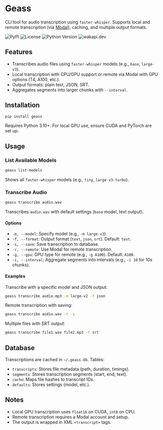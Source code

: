 # Geass

CLI tool for audio transcription using `faster-whisper`. Supports local and remote
transcription (via [Modal](https://modal.com)), caching, and multiple output formats.

![PyPI](https://img.shields.io/pypi/v/geass.svg)
![License](https://img.shields.io/badge/license-MIT-blue)
![Python Version](https://img.shields.io/badge/python-3.10%2B-blue?logo=python)
![wakapi.dev](https://wakapi.dev/api/badge/Kabilan108/interval:any/project:geass)

## Features

- Transcribes audio files using `faster-whisper` models (e.g., `base`, `large-v3`).
- Local transcription with CPU/GPU support or remote via Modal with GPU options (T4, A100, etc.).
- Output formats: plain text, JSON, SRT.
- Aggregates segments into larger chunks with `--interval`.

## Installation

```bash
pip install geass
```

Requires Python 3.10+. For local GPU use, ensure CUDA and PyTorch are set up.

## Usage

### List Available Models

```bash
geass list-models
```

Shows all `faster-whisper` models (e.g., `tiny`, `large-v3-turbo`).

### Transcribe Audio

```bash
geass transcribe audio.wav
```

Transcribes `audio.wav` with default settings (`base` model, text output).

#### Options

- `-m, --model`: Specify model (e.g., `-m large-v3`).
- `-f, --format`: Output format (`text`, `json`, `srt`). Default: `text`.
- `-s, --save`: Save transcription to database.
- `-r, --remote`: Use Modal for remote transcription.
- `-g, --gpu`: GPU type for remote (e.g., `-g A100`). Default: `A100`.
- `-i, --interval`: Aggregate segments into intervals (e.g., `-i 10` for 10s chunks).

#### Examples

Transcribe with a specific model and JSON output:
```bash
geass transcribe audio.mp3 -m large-v2 -f json
```

Remote transcription with saving:
```bash
geass transcribe audio.wav -r -s
```

Multiple files with SRT output:
```bash
geass transcribe file1.wav file2.mp3 -f srt
```

## Database

Transcriptions are cached in `~/.geass.db`. Tables:
- `transcripts`: Stores file metadata (path, duration, timings).
- `segments`: Stores transcription segments (start, end, text).
- `cache`: Maps file hashes to transcript IDs.
- `defaults`: Stores settings (model, etc.).

## Notes

- Local GPU transcription uses `float16` on CUDA, `int8` on CPU.
- Remote transcription requires a Modal account and setup.
- The output is wrapped in XML `<transcript>` tags.
